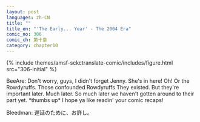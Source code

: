 ```yaml
---
layout: post
languages: zh-CN
title: ""
title_en: "'The Early... Year' - The 2004 Era"
comic_no: 306
comic_ch: 第十章
category: chapter10
---
```

{% include themes/amsf-sckctranslate-comic/includes/figure.html src="306-initial" %}

BeeAre: Don't worry, guys, I didn't forget Jenny. She's in here! Oh! Or the Rowdyruffs. Those confounded Rowdyruffs They existed. But they're important later. Much later. So much later we haven't gotten around to their part yet. \*thumbs up\* I hope ya like readin' your comic recaps!

Bleedman: 遅延のために、お許し。
